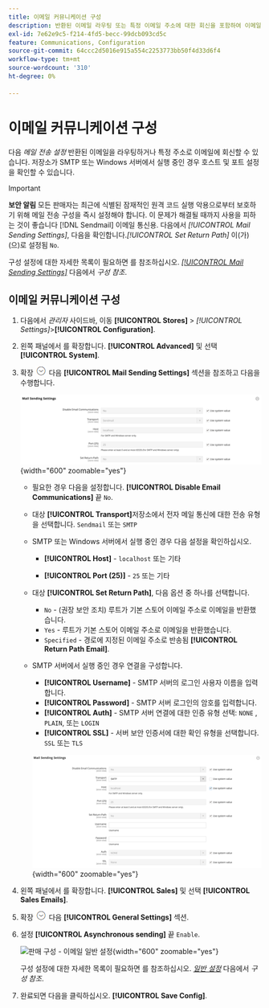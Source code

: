 ```yaml
---
title: 이메일 커뮤니케이션 구성
description: 반환된 이메일 라우팅 또는 특정 이메일 주소에 대한 회신을 포함하여 이메일 통신을 구성하는 방법에 대해 알아봅니다.
exl-id: 7e62e9c5-f214-4fd5-becc-99dcb093cd5c
feature: Communications, Configuration
source-git-commit: 64ccc2d5016e915a554c2253773bb50f4d33d6f4
workflow-type: tm+mt
source-wordcount: '310'
ht-degree: 0%

---
```


# 이메일 커뮤니케이션 구성

다음 _메일 전송 설정_ 반환된 이메일을 라우팅하거나 특정 주소로 이메일에 회신할 수 있습니다. 저장소가 SMTP 또는 Windows 서버에서 실행 중인 경우 호스트 및 포트 설정을 확인할 수 있습니다.

>[!IMPORTANT]
>
>**보안 알림** 모든 판매자는 최근에 식별된 잠재적인 원격 코드 실행 악용으로부터 보호하기 위해 메일 전송 구성을 즉시 설정해야 합니다. 이 문제가 해결될 때까지 사용을 피하는 것이 좋습니다 [!DNL Sendmail] 이메일 통신용. 다음에서 _[!UICONTROL Mail Sending Settings]_, 다음을 확인합니다._[!UICONTROL Set Return Path]_ 이(가) (으)로 설정됨 `No`.

구성 설정에 대한 자세한 목록이 필요하면 를 참조하십시오. [_[!UICONTROL Mail Sending Settings]_](../configuration-reference/advanced/system.md) 다음에서 _구성 참조_.

## 이메일 커뮤니케이션 구성

1. 다음에서 _관리자_ 사이드바, 이동 **[!UICONTROL Stores]** > _[!UICONTROL Settings]_>**[!UICONTROL Configuration]**.

1. 왼쪽 패널에서 를 확장합니다. **[!UICONTROL Advanced]** 및 선택 **[!UICONTROL System]**.

1. 확장 ![확장 선택기](../assets/icon-display-expand.png) 다음 **[!UICONTROL Mail Sending Settings]** 섹션을 참조하고 다음을 수행합니다.

   ![고급 구성 - 메일 전송 설정](../configuration-reference/advanced/assets/system-mail-sending-settings.png){width="600" zoomable="yes"}

   - 필요한 경우 다음을 설정합니다. **[!UICONTROL Disable Email Communications]** 끝 `No`.

   - 대상 **[!UICONTROL Transport]**&#x200B;저장소에서 전자 메일 통신에 대한 전송 유형을 선택합니다. `Sendmail` 또는 `SMTP`

   - SMTP 또는 Windows 서버에서 실행 중인 경우 다음 설정을 확인하십시오.

      - **[!UICONTROL Host]** - `localhost` 또는 기타

      - **[!UICONTROL Port (25)]** - `25` 또는 기타

   - 대상 **[!UICONTROL Set Return Path]**, 다음 옵션 중 하나를 선택합니다.

      - `No` - (권장 보안 조치) 루트가 기본 스토어 이메일 주소로 이메일을 반환했습니다.
      - `Yes` - 루트가 기본 스토어 이메일 주소로 이메일을 반환했습니다.
      - `Specified` - 경로에 지정된 이메일 주소로 반송됨 **[!UICONTROL Return Path Email]**.

   - SMTP 서버에서 실행 중인 경우 연결을 구성합니다.

      - **[!UICONTROL Username]** - SMTP 서버의 로그인 사용자 이름을 입력합니다.
      - **[!UICONTROL Password]** - SMTP 서버 로그인의 암호를 입력합니다.
      - **[!UICONTROL Auth]** - SMTP 서버 연결에 대한 인증 유형 선택: `NONE` , `PLAIN`, 또는 `LOGIN`
      - **[!UICONTROL SSL]** - 서버 보안 인증서에 대한 확인 유형을 선택합니다. `SSL` 또는 `TLS`

     ![고급 구성 - 메일 전송 설정](../configuration-reference/advanced/assets/system-mail-sending-settings-smtp.png){width="600" zoomable="yes"}

1. 왼쪽 패널에서 를 확장합니다. **[!UICONTROL Sales]** 및 선택 **[!UICONTROL Sales Emails]**.

1. 확장 ![확장 선택기](../assets/icon-display-expand.png) 다음 **[!UICONTROL General Settings]** 섹션.

1. 설정 **[!UICONTROL Asynchronous sending]** 끝 `Enable`.

   ![판매 구성 - 이메일 일반 설정](../configuration-reference/sales/assets/sales-emails-general-settings.png){width="600" zoomable="yes"}

   구성 설정에 대한 자세한 목록이 필요하면 를 참조하십시오. [_일반 설정_](../configuration-reference/sales/sales-emails.md) 다음에서 _구성 참조_.

1. 완료되면 다음을 클릭하십시오. **[!UICONTROL Save Config]**.
